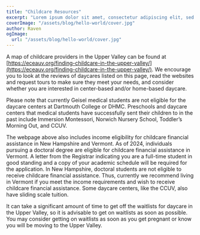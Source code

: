 ```yaml
---
title: "Childcare Resources"
excerpt: "Lorem ipsum dolor sit amet, consectetur adipiscing elit, sed do eiusmod tempor incididunt ut labore et dolore magna aliqua. Praesent elementum facilisis leo vel fringilla est ullamcorper eget. At imperdiet dui accumsan sit amet nulla facilities morbi tempus."
coverImage: "/assets/blog/hello-world/cover.jpg"
author: Raven
ogImage:
  url: "/assets/blog/hello-world/cover.jpg"
---
```

A map of childcare providers in the Upper Valley can be found at [https://eceauv.org/finding-childcare-in-the-upper-valley/](https://eceauv.org/finding-childcare-in-the-upper-valley/). We encourage you to look at the reviews of daycares listed on this page, read the websites and request tours to make sure they meet your needs, and consider whether you are interested in center-based and/or home-based daycare.

Please note that currently Geisel medical students are not eligible for the daycare centers at Dartmouth College or DHMC. Preschools and daycare centers that medical students have successfully sent their children to in the past include Immersion Montessori, Norwich Nursery School, Toddler’s Morning Out, and CCUV.

The webpage above also includes income eligibility for childcare financial assistance in New Hampshire and Vermont. As of 2024, individuals pursuing a doctoral degree are eligible for childcare financial assistance in Vermont. A letter from the Registrar indicating you are a full-time student in good standing and a copy of your academic schedule will be required for the application. In New Hampshire, doctoral students are not eligible to receive childcare financial assistance. Thus, currently we recommend living in Vermont if you meet the income requirements and wish to receive childcare financial assistance. Some daycare centers, like the CCUV, also have sliding scale tuition.

It can take a significant amount of time to get off the waitlists for daycare in the Upper Valley, so it is advisable to get on waitlists as soon as possible. You may consider getting on waitlists as soon as you get pregnant or know you will be moving to the Upper Valley.
